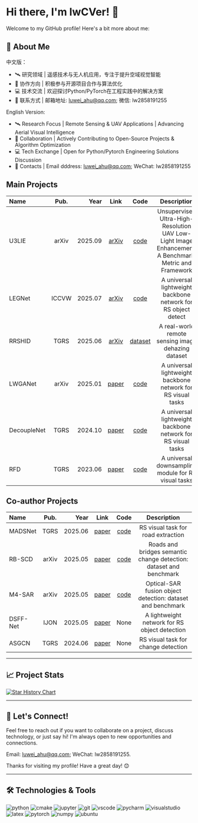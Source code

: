 # Hi there, I'm lwCVer! 👋

Welcome to my GitHub profile! Here's a bit more about me:

## 🚀 About Me

中文版：
- 🛰️ 研究领域 | 遥感技术与无人机应用，专注于提升空域视觉智能
- 🤝 协作方向 | 积极参与开源项目合作与算法优化
- 💻 技术交流 | 欢迎探讨Python/PyTorch在工程实践中的解决方案
- 📧 联系方式 | 邮箱地址: [luwei_ahu@qq.com](mailto:luwei_ahu@qq.com); 微信: lw2858191255


English Version:
- 🛰️ Research Focus | Remote Sensing & UAV Applications | Advancing Aerial Visual Intelligence
- 🤝 Collaboration | Actively Contributing to Open-Source Projects & Algorithm Optimization
- 💻 Tech Exchange | Open for Python/Pytorch Engineering Solutions Discussion
- 📧 Contacts | Email dddress: [luwei_ahu@qq.com](mailto:luwei_ahu@qq.com); WeChat: lw2858191255

## Main Projects

<!-- 
<details>
  <summary>
  <font>details</font>
  </summary>
-->


| Name | Pub. | Year | Link | Code | Description |
|:-------|:-------:|-------:|:-------:|:-------:|:-------:|
| U3LIE  |  arXiv  |  2025.09 | [arXiv](https://arxiv.org/abs/2509.01373) | [code](https://github.com/lwCVer/U3D_Toolkit) | Unsupervised Ultra-High-Resolution UAV Low-Light Image Enhancement: A Benchmark, Metric and Framework|
| LEGNet  |  ICCVW  |  2025.07 | [arXiv](https://arxiv.org/abs/2503.14012) | [code](https://github.com/lwCVer/LEGNet) | A universal lightweight backbone network for RS object detect|
| RRSHID  |  TGRS  |  2025.06 | [arXiv](https://arxiv.org/abs/2503.17966) | [dataset](https://github.com/lwCVer/RRSHID) | A real-world remote sensing image dehazing dataset|
| LWGANet  |  arXiv  |  2025.01 | [paper](https://arxiv.org/abs/2501.10040) | [code](https://github.com/lwCVer/LWGANet) | A universal lightweight backbone network for RS visual tasks|
| DecoupleNet  |  TGRS  |  2024.10 | [paper](https://ieeexplore.ieee.org/document/10685518) | [code](https://github.com/lwCVer/DecoupleNet) | A universal lightweight backbone network for RS visual tasks| 
| RFD  |  TGRS  |  2023.06 | [paper](https://ieeexplore.ieee.org/document/10142024) | [code](https://github.com/lwCVer/RFD) | A universal downsampling module for RS visual tasks| 

<!-- 
</details>
  -->

## Co-author Projects
<!-- 
<details>
  <summary>
  <font>details</font>
  </summary>
-->

| Name | Pub. | Year | Link | Code | Description |
|:-------|:-------:|-------:|:-------:|:-------:|:-------:|
| MADSNet | TGRS | 2025.06 | [paper](https://ieeexplore.ieee.org/document/11021615) | [code](https://github.com/Talent02/MADSNet) | RS visual task for road extraction | 
| RB-SCD | arXiv | 2025.05 | [paper](https://arxiv.org/abs/2505.13212) | [code](https://github.com/DaGuangDaGuang/RB-SCD) | Roads and bridges semantic change detection: dataset and benchmark  | 
| M4-SAR | arXiv | 2025.05 | [paper](https://arxiv.org/abs/2505.10931) | [code](https://github.com/wchao0601/M4-SAR) | Optical-SAR fusion object detection: dataset and benchmark | 
| DSFF-Net | IJON | 2025.05 | [paper](https://www.sciencedirect.com/science/article/pii/S0925231225003972?via%3Dihub) | None | A lightweight network for RS object detection | 
| ASGCN  |  TGRS  |  2024.06 | [paper](https://ieeexplore.ieee.org/document/10574888) | None | RS visual task for change detection | 


<!-- 
</details>
  -->

---

## 📈 Project Stats

[![Star History Chart](https://api.star-history.com/svg?repos=lwCVer/LWGANet,lwCVer/DecoupleNet,lwCVer/RFD,lwCVer/LEGNet&type=Date)](https://www.star-history.com/#lwCVer/LWGANet&lwCVer/DecoupleNet&lwCVer/RFD&lwCVer/LEGNet&Date)

---


## 💬 Let's Connect!

Feel free to reach out if you want to collaborate on a project, discuss technology, or just say hi! I'm always open to new opportunities and connections. 

Email: [luwei_ahu@qq.com](mailto:luwei_ahu@qq.com); WeChat: lw2858191255.

Thanks for visiting my profile! Have a great day! 😊

---

## 🛠️ Technologies & Tools
<p align="left">
  <img alt="python" src="https://img.shields.io/badge/Python-3776AB?style=flat-square&logo=python&logoColor=white" >
  <img alt="cmake" src="https://img.shields.io/badge/CMake-064F8C?style=flat-square&logo=cmake&logoColor=white" >
  <img alt="jupyter" src="https://img.shields.io/badge/Jupyter-F37626.svg?&style=flat-square&logo=Jupyter&logoColor=white" >
  <img alt="git" src="https://img.shields.io/badge/Git-F05032?style=flat-square&logo=git&logoColor=white" >
  <img alt="vscode" src="https://img.shields.io/badge/vscode-0078D4?style=flat-square&logo=visual%20studio%20code&logoColor=white" >
  <img alt="pycharm" src="https://img.shields.io/badge/pycharm-0078D4?style=flat-square&logo=pycharm&logoColor=white" >
  <img alt="visualstudio" src="https://img.shields.io/badge/visualstudio-0078D4?style=flat-square&logo=visualstudio&logoColor=white" >
  <img alt="latex" src="https://img.shields.io/badge/LaTeX-47A141?style=flat-square&logo=LaTeX&logoColor=white" >
  <img alt="pytorch" src="https://img.shields.io/badge/PyTorch-EE4C2C?style=flat-square&logo=PyTorch&logoColor=white" >
  <img alt="numpy" src="https://img.shields.io/badge/Numpy-777BB4?style=flat-square&logo=numpy&logoColor=white" >
  <img alt="ubuntu" src="https://img.shields.io/badge/Ubuntu-E95420?style=flat-square&logo=ubuntu&logoColor=white" >
</p>
